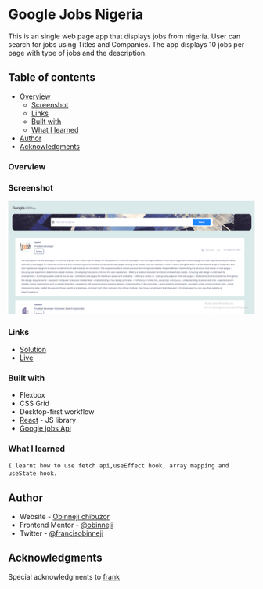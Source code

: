 # Google Jobs Nigeria

This is an single web page app that displays jobs from nigeria. User can search for jobs using Titles and Companies. The app displays 10 jobs per page with type of jobs and the description.

## Table of contents

- [Overview](#overview)
  - [Screenshot](#screenshot)
  - [Links](#links)
  - [Built with](#built-with)
  - [What I learned](#what-i-learned)
- [Author](#author)
- [Acknowledgments](#acknowledgments)

### Overview

### Screenshot

![](./screenshot.png)


### Links

- [Solution ](https://github.com/obinneji/Github-Jobs-App)
- [Live](https://googlejobsng.vercel.app/)


### Built with

- Flexbox
- CSS Grid
- Desktop-first workflow
- [React](https://reactjs.org/) - JS library
- [Google jobs Api](https://serpapi.com/google-jobs-api)

### What I learned
    I learnt how to use fetch api,useEffect hook, array mapping and useState hook.
    

## Author

- Website - [Obinneji chibuzor](https://obinnejichibuzor.vercel.app)
- Frontend Mentor - [@obinneji](https://www.frontendmentor.io/profile/obinneji)
- Twitter - [@francisobinneji](https://www.twitter.com/francisobinneji)


## Acknowledgments

Special acknowledgments to [frank](https://twitter.com/Osaretinfrank3)
